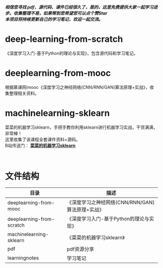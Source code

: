 ___相信您寻找 pdf、源代码、课件已经很久了，是的，这里免费提供大家一起学习进步。收集整理不易，如果帮到您希望您可以点个赞**Star**<br>
本项目将持续更新自己的学习笔记，欢迎一起交流。___

# deep-learning-from-scratch
《深度学习入门-基于Python的理论与实现》，包含源代码和学习笔记。
<br>
# deeplearning-from-mooc
根据慕课网imooc《深度学习之神经网络(CNN/RNN/GAN)算法原理+实战》，收集整理相关资料。
<br>
# machinelearning-sklearn
菜菜的机器学习sklearn，手把手教你利用sklearn进行机器学习实战，干货满满，非常棒！  
这里收集了该课程全套课件资料+源码。  
B站传送门： [**菜菜的机器学习sklearn**](https://www.bilibili.com/video/BV1vJ41187hk)

<br>

# 文件结构
目录 | 描述
---- | -----
deeplearning-from-mooc | 《深度学习之神经网络(CNN/RNN/GAN)算法原理+实战》
deeplearning-from-scratch	| 《深度学习入门-基于Python的理论与实现》
machinelearning-sklearn | 《菜菜的机器学习sklearn》
pdf |	pdf资源分享
learningnotes | 学习笔记
<br>

<br>
